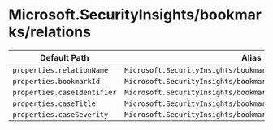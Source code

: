 # Microsoft.SecurityInsights/bookmarks/relations

| Default Path | Alias |
|---|---|
| `properties.relationName` | `Microsoft.SecurityInsights/bookmarks/relations/relationName` |
| `properties.bookmarkId` | `Microsoft.SecurityInsights/bookmarks/relations/bookmarkId` |
| `properties.caseIdentifier` | `Microsoft.SecurityInsights/bookmarks/relations/caseIdentifier` |
| `properties.caseTitle` | `Microsoft.SecurityInsights/bookmarks/relations/caseTitle` |
| `properties.caseSeverity` | `Microsoft.SecurityInsights/bookmarks/relations/caseSeverity` |

